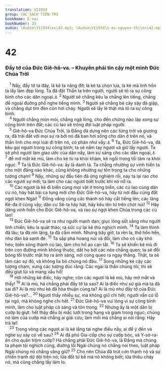 ```yaml
---
translation: VI1934
group: CÁC SÁCH TIÊN-TRI
bookName: Ê-sai 
bookNumber: 23
audio: \Audio\VI1934\es\42.mp3; \Audio\VI1934\1-ms-nguyen-thi\es\42.mp3
---
```


<div class="title"><h1>42</h1><h3>Đầy tớ của Đức Giê-hô-va. – Khuyên phải tin cậy một mình Đức Chúa Trời</h3></div>
<span class="verse es_42_1"> <sup>1</sup> Nầy, đầy tớ ta đây, là kẻ ta nâng đỡ; là kẻ ta chọn lựa, là kẻ mà linh hồn ta lấy làm đẹp lòng. Ta đã đặt Thần ta trên người, người sẽ tỏ ra sự công bình cho các dân ngoại.<a data-toggle="tooltip" data-placement="bottom" title="Mat 3:17; 17:5; Mac 1:11; Lu 3:22; 9:35][gt=Mat 12:18-21">⚓</a></span>
<span class="verse es_42_2"><sup>2</sup> Người sẽ chẳng kêu la chẳng lên tiếng, chẳng để ngoài đường phố nghe tiếng mình. </span>
<span class="verse es_42_3"><sup>3</sup> Người sẽ chẳng bẻ cây sậy đã giập, và chẳng dụt tim đèn còn hơi cháy. Người sẽ lấy lẽ thật mà tỏ ra sự công bình. <br/></span>
<span class="verse es_42_4"> <sup>4</sup> Người chẳng mòn mỏi, chẳng ngã lòng, cho đến chừng nào lập xong sự công bình trên đất; các cù lao sẽ trông đợi luật pháp người. <br/></span>
<span class="verse es_42_5"> <sup>5</sup> Giê-hô-va Đức Chúa Trời, là Đấng đã dựng nên các từng trời và giương ra, đã trải đất với mọi sự ra bởi nó đã ban hơi sống cho dân ở trên nó, và thần linh cho mọi loài đi trên nó, có phán như vầy:<a data-toggle="tooltip" data-placement="bottom" title="Cong 17:24-25">⚓</a></span>
<span class="verse es_42_6"><sup>6</sup> Ta, Đức Giê-hô-va, đã kêu gọi ngươi trong sự công bình; ta sẽ nắm tay ngươi và giữ lấy ngươi. Ta sẽ phó ngươi làm giao ước của dân nầy, làm sự sáng cho các dân ngoại,<a data-toggle="tooltip" data-placement="bottom" title="Es 49:6; Lu 2:32; Cong 13:47; 26:23">⚓</a></span>
<span class="verse es_42_7"><sup>7</sup> để mở mắt kẻ mù, làm cho kẻ tù ra khỏi khám, kẻ ngồi trong tối tăm ra khỏi ngục. </span>
<span class="verse es_42_8"><sup>8</sup> Ta là Đức Giê-hô-va: ấy là danh ta. Ta chẳng nhường sự vinh hiển ta cho một đấng nào khác, cũng không nhường sự tôn trọng ta cho những tượng chạm! </span>
<span class="verse es_42_9"><sup>9</sup> Nầy, những sự đầu tiên đã ứng nghiệm rồi, nay ta lại rao cho các ngươi sự mới; ta làm cho các ngươi biết trước khi nó nổ ra. <br/></span>
<span class="verse es_42_10"> <sup>10</sup> Các ngươi là kẻ đi biển cùng mọi vật ở trong biển, các cù lao cùng dân cư nó, hãy hát bài ca tụng mới cho Đức Giê-hô-va, hãy từ nơi đầu cùng đất ngợi khen Ngài! </span>
<span class="verse es_42_11"><sup>11</sup> Đồng vắng cùng các thành nó hãy cất tiếng lên; các làng Kê-đa ở cũng vậy; dân cư Sê-la hãy hát, hãy kêu lên từ trên chót núi! </span>
<span class="verse es_42_12"><sup>12</sup> Hãy dâng vinh hiển cho Đức Giê-hô-va, và rao sự ngợi khen Chúa trong các cù lao! <br/></span>
<span class="verse es_42_13"> <sup>13</sup> Đức Giê-hô-va sẽ ra như người mạnh dạn; giục lòng sốt sắng như người lính chiến; kêu la quát tháo; ra sức cự lại kẻ thù nghịch mình. </span>
<span class="verse es_42_14"><sup>14</sup> Ta làm thinh đã lâu; ta đã nín lặng, ta đã cầm mình. Nhưng bây giờ, ta rên la, thở hổn hển, như đàn bà sanh đẻ. </span>
<span class="verse es_42_15"><sup>15</sup> Ta sắp phá hoang núi và đồi, làm cho cỏ cây khô héo; biến sông thành cù lao, làm cho hồ ao cạn tắt. </span>
<span class="verse es_42_16"><sup>16</sup> Ta sẽ khiến kẻ mù đi trên con đường mình không thuộc, dắt họ bởi các nẻo chẳng quen; ta sẽ đổi bóng tối trước mặt họ ra ánh sáng, nơi cong queo ra ngay thẳng. Thật, ta sẽ làm các sự đó, và không lìa bỏ chúng nó đâu. </span>
<span class="verse es_42_17"><sup>17</sup> Song những kẻ cậy các tượng chạm, xưng các tượng đúc rằng: Các ngài là thần chúng tôi, thì sẽ đều giựt lùi và mang xấu hổ! <br/></span>
<span class="verse es_42_18"> <sup>18</sup> Hỡi những kẻ điếc, hãy nghe; còn các ngươi là kẻ mù, hãy mở mắt và thấy! </span>
<span class="verse es_42_19"><sup>19</sup> Ai là mù, há chẳng phải đầy tớ ta sao? Ai là điếc như sứ giả mà ta đã sai đi? Ai là mù như kẻ đã hòa thuận cùng ta? Ai là mù như đầy tớ của Đức Giê-hô-va?… </span>
<span class="verse es_42_20"><sup>20</sup> Ngươi thấy nhiều sự, mà không giữ chi hết; người vẫn có lỗ tai ngỏ, mà không nghe chi hết. </span>
<span class="verse es_42_21"><sup>21</sup> Đức Giê-hô-va vui lòng vì sự công bình mình, làm cho luật pháp cả sáng và tôn trọng. </span>
<span class="verse es_42_22"><sup>22</sup> Nhưng ấy là một dân bị cướp bị giựt: hết thảy đều bị mắc lưới trong hang và giam trong ngục; chúng nó làm của cướp mà chẳng ai giải cứu; làm mồi mà chẳng ai nói rằng: Hãy trả lại! <br/></span>
<span class="verse es_42_23"> <sup>23</sup> Trong vòng các ngươi ai là kẻ lắng tai nghe điều nầy, ai để ý đến và nghe sự xảy có về sau? </span>
<span class="verse es_42_24"><sup>24</sup> Ai đã phó Gia-cốp cho sự cướp bóc, và Y-sơ-ra-ên cho quân trộm cướp? Há chẳng phải Đức Giê-hô-va, là Đấng mà chúng ta phạm tội nghịch cùng, đường lối Ngài chúng nó chẳng noi theo, luật pháp Ngài chúng nó chẳng vâng giữ? </span>
<span class="verse es_42_25"><sup>25</sup> Cho nên Chúa đã trút cơn thạnh nộ và sự chiến tranh dữ dội trên nó; lửa đốt tứ bề mà nó không biết; lửa thiêu cháy nó, mà cũng chẳng lấy làm lo. <br/></span>
